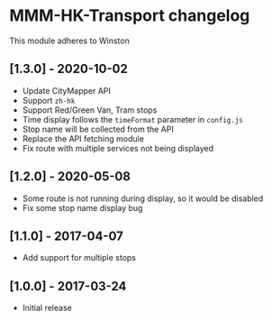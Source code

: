 # MMM-HK-Transport changelog
This module adheres to Winston

## [1.3.0] - 2020-10-02
* Update CityMapper API
* Support `zh-hk`
* Support Red/Green Van, Tram stops
* Time display follows the `timeFormat` parameter in `config.js`
* Stop name will be collected from the API
* Replace the API fetching module
* Fix route with multiple services not being displayed

## [1.2.0] - 2020-05-08
* Some route is not running during display, so it would be disabled
* Fix some stop name display bug

## [1.1.0] - 2017-04-07
* Add support for multiple stops

## [1.0.0] - 2017-03-24 
* Initial release
